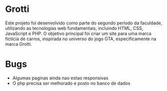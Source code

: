 # Grotti

Este projeto foi desenvolvido como parte do segundo período da faculdade, utilizando as tecnologias web fundamentais, incluindo HTML, CSS, JavaScript e PHP. O objetivo principal foi criar um site para uma marca fictícia de carros, inspirada no universo do jogo GTA, especificamente na marca Grotti.



# Bugs
  - Algumas paginas ainda nao estao responsivas
  - O php precisa ser melhorado e posto no banco de dados

